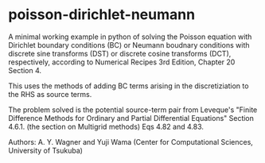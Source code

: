 # poisson-dirichlet-neumann

A minimal working example in python of solving the Poisson equation with Dirichlet boundary conditions (BC) or Neumann boudnary conditions with discrete sine transforms (DST) or discrete cosine transforms (DCT), respectively, according to Numerical Recipes 3rd Edition, Chapter 20 Section 4.

This uses the methods of adding BC terms arising in the discretiziation to the RHS as source terms.

The problem solved is the potential source-term pair from Leveque's "Finite Difference Methods
for Ordinary and Partial Differential Equations" Section 4.6.1. (the section on Multigrid methods) Eqs 4.82 and 4.83.

Authors: A. Y. Wagner and Yuji Wama (Center for Computational Sciences, University of Tsukuba)
